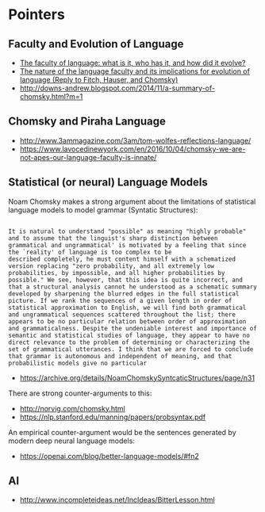 


# Pointers

## Faculty and Evolution of Language 


* [The faculty of language: what is it, who has it, and how did it evolve?](papers/hauser.chomsky.fitch.science2002.pdf)
* [The nature of the language faculty and its implications for evolution of language (Reply to Fitch, Hauser, and Chomsky)](papers/2005_09_jackendoff_pinker.pdf)
* http://downs-andrew.blogspot.com/2014/11/a-summary-of-chomsky.html?m=1



## Chomsky and Piraha Language

* http://www.3ammagazine.com/3am/tom-wolfes-reflections-language/
* https://www.lavocedinewyork.com/en/2016/10/04/chomsky-we-are-not-apes-our-language-faculty-is-innate/


## Statistical (or neural) Language Models

Noam Chomsky makes a strong argument about the limitations of statistical language models to model grammar (Syntatic Structures):

```

It is natural to understand "possible" as meaning "highly probable" and to assume that the linguist's sharp distinction between grammatical and ungrammatical' is motivated by a feeling that since the `reality' of language is too complex to be
described completely, he must content himself with a schematized version replacing "zero probability, and all extremely low probabilities, by impossible, and all higher probabilities by possible." We see, however, that this idea is quite incorrect, and that a structural analysis cannot he understood as a schematic summary developed by sharpening the blurred edges in the full statistical picture. If we rank the sequences of a given length in order of statistical approximation to English, we will find both grammatical and ungrammatical sequences scattered throughout the list; there appears to be no particular relation between order of approximation and grammaticalness. Despite the undeniable interest and importance of semantic and statistical studies of language, they appear to have no direct relevance to the problem of determining or characterizing the set of grammatical utterances. I think that we are forced to conclude that grammar is autonomous and independent of meaning, and that probabilistic models give no particular 
```


* https://archive.org/details/NoamChomskySyntcaticStructures/page/n31

There are strong counter-arguments to this:

* http://norvig.com/chomsky.html
* https://nlp.stanford.edu/manning/papers/probsyntax.pdf


An empirical counter-argument would be the sentences generated by modern deep neural language models:

* https://openai.com/blog/better-language-models/#fn2


## AI

* http://www.incompleteideas.net/IncIdeas/BitterLesson.html


